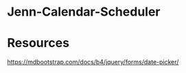 # Jenn-Calendar-Scheduler

# Resources

<!-- date picker dropdown -->
https://mdbootstrap.com/docs/b4/jquery/forms/date-picker/ 

